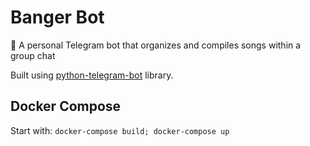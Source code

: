 # Banger Bot

🧨 A personal Telegram bot that organizes and compiles songs within a group chat

Built using [python-telegram-bot](https://github.com/python-telegram-bot/python-telegram-bot) library.


## Docker Compose

Start with:
`docker-compose build; docker-compose up`
